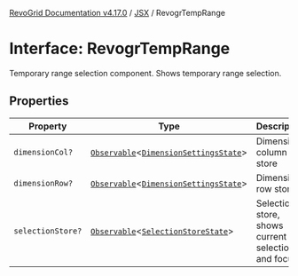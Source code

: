 [RevoGrid Documentation v4.17.0](README.md) / [JSX](Namespace.JSX.md) / RevogrTempRange

# Interface: RevogrTempRange

Temporary range selection component. Shows temporary range selection.

## Properties

| Property | Type | Description | Defined in |
| ------ | ------ | ------ | ------ |
| `dimensionCol?` | [`Observable`](TypeAlias.Observable.md)\<[`DimensionSettingsState`](Interface.DimensionSettingsState.md)\> | Dimension column store | [src/components.d.ts:2401](https://github.com/revolist/revogrid/blob/4911b401b4ed4a1ad4f684e9c38c48b1c7ad2346/src/components.d.ts#L2401) |
| `dimensionRow?` | [`Observable`](TypeAlias.Observable.md)\<[`DimensionSettingsState`](Interface.DimensionSettingsState.md)\> | Dimension row store | [src/components.d.ts:2405](https://github.com/revolist/revogrid/blob/4911b401b4ed4a1ad4f684e9c38c48b1c7ad2346/src/components.d.ts#L2405) |
| `selectionStore?` | [`Observable`](TypeAlias.Observable.md)\<[`SelectionStoreState`](TypeAlias.SelectionStoreState.md)\> | Selection store, shows current selection and focus | [src/components.d.ts:2409](https://github.com/revolist/revogrid/blob/4911b401b4ed4a1ad4f684e9c38c48b1c7ad2346/src/components.d.ts#L2409) |
